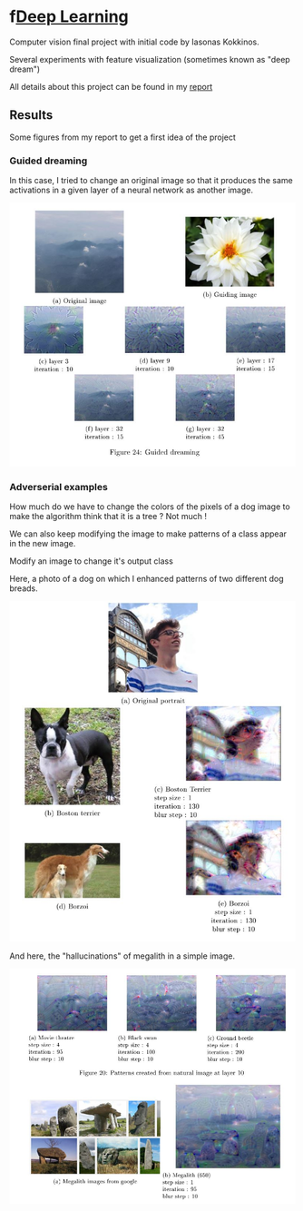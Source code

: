 f[Deep Learning](http://www.math.ens-cachan.fr/version-francaise/formations/master-mva/contenus-/introduction-to-deep-learning-165822.kjsp?RH=1242430202531)
================

Computer vision final project with initial code by Iasonas Kokkinos.

Several experiments with feature visualization (sometimes known as "deep dream")

All details about this project can be found in my [report](report-dl.pdf)


## Results

Some figures from my report to get a first idea of the project

### Guided dreaming

In this case, I tried to change an original image so that it produces the same activations in a given layer of a neural network as another image.

<img src="report/guided-dreaming.jpg" width="552">

### Adverserial examples

How much do we have to change the colors of the pixels of a dog image to make the algorithm think that it is a tree ? Not much ! 

We can also keep modifying the image to make patterns of a class appear in the new image. 

Modify an image to change it's output class

Here, a photo of a dog on which I enhanced patterns of two different dog breads.

<img src="report/marc-dog.jpg" width="552">

And here, the "hallucinations" of megalith in a simple image.

<img src="report/megalith-dreaming.JPG" width="552">

